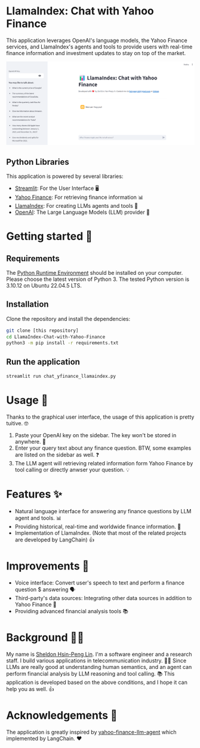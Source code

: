 # LlamaIndex: Chat with Yahoo Finance
This application leverages OpenAI's language models, the Yahoo Finance services, and LlamaIndex's agents and tools to provide users with real-time finance information and investment updates to stay on top of the market. 

![application homepage](./homepage.png)

## Python Libraries
This application is powered by several libraries:
- [Streamlit](https://streamlit.io/): For the User Interface 🖥️
- [Yahoo Finance](https://finance.yahoo.com/): For retrieving finance information 📊
- [LlamaIndex](https://www.llamaindex.ai/): For creating LLMs agents and tools 🔗
- [OpenAI](https://openai.com/): The Large Language Models (LLM) provider 🧠

# Getting started 🏁

## Requirements

The [Python Runtime Environment](https://www.python.org/) should be installed on your computer.
Please choose the latest version of Python 3. The tested Python version is 3.10.12 on Ubuntu 22.04.5 LTS.


## Installation

Clone the repository and install the dependencies:

```bash
git clone [this repository]
cd LlamaIndex-Chat-with-Yahoo-Finance
python3 -m pip install -r requirements.txt
```

## Run the application

```bash
streamlit run chat_yfinance_llamaindex.py
```

# Usage 📖

Thanks to the graphical user interface, the usage of this application is pretty tuitive. 🤓

1. Paste your OpenAI key on the sidebar. The key won't be stored in anywhere. 🚫
2. Enter your query text about any finance question. BTW, some examples are listed on the sidebar as well. ❓
3. The LLM agent will retrieving related information form Yahoo Finance by tool calling or directly anwser your question. 💡


# Features ✨
- Natural language interface for answering any finance questions by LLM agent and tools. 📊
- Providing historical, real-time and worldwide finance information. 📄
- Implementation of LlamaIndex. (Note that most of the related projects are developed by LangChain) 👍


# Improvements 🚀
- Voice interface: Convert user's speech to text and perform a finance question $ answering 🗣️
- Third-party's data sources: Integrating other data sources in addition to Yahoo Finance 🤝
- Providing advanced financial analysis tools 📚


# Background 🧑‍🎓
My name is [Sheldon Hsin-Peng Lin](https://www.linkedin.com/in/sheldon-hsin-peng-lin-51306685/). I'm a software engineer and a research staff. I build various applications in telecommunication industry. 👨‍🔧
Since LLMs are really good at understanding human semantics, and an agent can perform financial analysis by LLM reasoning and tool calling. 📚
This application is developed based on the above conditions, and I hope it can help you as well. 👍

# Acknowledgements 🙏
The application is greatly inspired by [yahoo-finance-llm-agent](https://github.com/ojasskapre/yahoo-finance-llm-agent) which implemented by LangChain. ❤️

